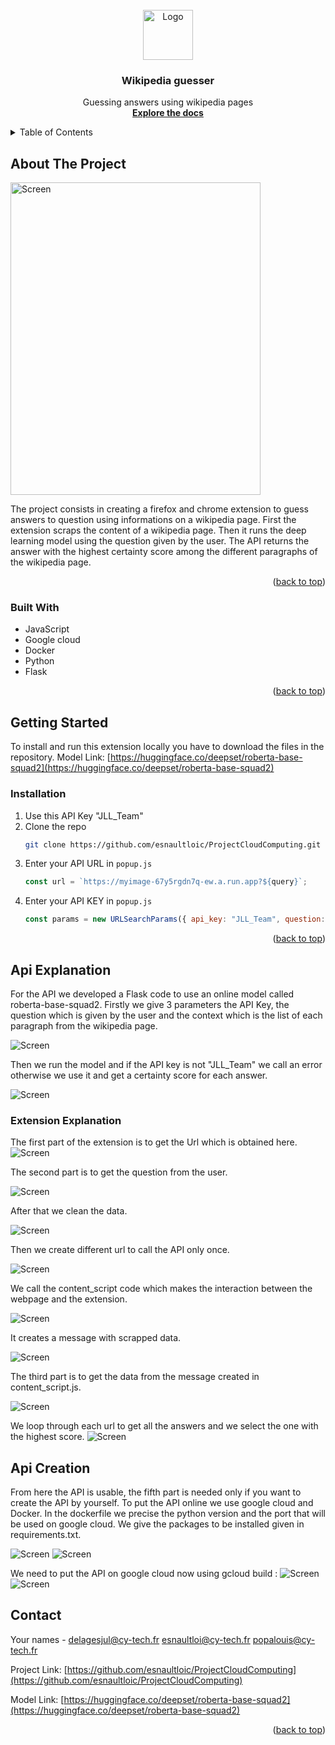 <div id="top"></div>

<!-- PROJECT LOGO -->
<br />
<div align="center">
  <a href="https://github.com/github_username/repo_name">
    <img src="images/logo.png" alt="Logo" width="80" height="80">
  </a>

<h3 align="center">Wikipedia guesser</h3>

  <p align="center">
    Guessing answers using wikipedia pages
    <br />
    <a href="https://github.com/esnaultloic/ProjectCloudComputing"><strong>Explore the docs</strong></a>
    <br />
  </p>
</div>



<!-- TABLE OF CONTENTS -->
<details>
  <summary>Table of Contents</summary>
  <ol>
    <li>
      <a href="#about-the-project">About The Project</a>
      <ul>
        <li><a href="#built-with">Built With</a></li>
      </ul>
    </li>
    <li>
      <a href="#getting-started">Getting Started</a>
      <ul>
        <li><a href="#installation">Installation</a></li>
      </ul>
    </li>
    <li><a href="#api-explanation">API explanation</a></li>
    <li><a href="#extension-explanation">Extension explanation</a></li>
    <li><a href="#api-creation">API Creation</a></li>
    <li><a href="#contact">Contact</a></li>
    
  </ol>
</details>



<!-- ABOUT THE PROJECT -->
## About The Project

<img src="images/SsCloudComputing.png" alt="Screen" width="400" height="500">

The project consists in creating a firefox and chrome extension to guess answers to question using informations on a wikipedia page.
First the extension scraps the content of a wikipedia page.
Then it runs the deep learning model using the question given by the user.
The API returns the answer with the highest certainty score among the different paragraphs of the wikipedia page.
<p align="right">(<a href="#top">back to top</a>)</p>



### Built With

* JavaScript
* Google cloud
* Docker
* Python
* Flask

<p align="right">(<a href="#top">back to top</a>)</p>

<!-- GETTING STARTED -->
## Getting Started

To install and run this extension locally you have to download the files in the repository.
Model Link: [https://huggingface.co/deepset/roberta-base-squad2](https://huggingface.co/deepset/roberta-base-squad2)

### Installation

1. Use this API Key "JLL_Team"
2. Clone the repo
   ```sh
   git clone https://github.com/esnaultloic/ProjectCloudComputing.git
   ```
3. Enter your API URL in `popup.js`
   ```js
   const url = `https://myimage-67y5rgdn7q-ew.a.run.app?${query}`;
   ```
4. Enter your API KEY in `popup.js`
   ```js
   const params = new URLSearchParams({ api_key: "JLL_Team", question: question, context: context });
   ```
<p align="right">(<a href="#top">back to top</a>)</p>

<!-- CODE EXPLANATION -->
## Api Explanation

For the API we developed a Flask code to use an online model called roberta-base-squad2.
Firstly we give 3 parameters the API Key, the question which is given by the user and the context which is the list of each paragraph from the wikipedia page.

<img src="images/SsAPIParameters.png" alt="Screen">

Then we run the model and if the API key is not "JLL_Team" we call an error otherwise we use it and get a certainty score for each answer.

<img src="images/SsAPIAnswer2.png" alt="Screen">

### Extension Explanation

The first part of the extension is to get the Url which is obtained here.
<img src="images/SsGetUrl.png" alt="Screen">

The second part is to get the question from the user.

<img src="images/SsQuestion.png" alt="Screen">

After that we clean the data.

<img src="images/SsCleanData.png" alt="Screen">

Then we create different url to call the API only once.

<img src="images/SsCallAPI.png" alt="Screen">

We call the content_script code which makes the interaction between the webpage and the extension.

<img src="images/SsContentscript.png" alt="Screen">

It creates a message with scrapped data.

<img src="images/SsContentscript2.png" alt="Screen">

The third part is to get the data from the message created in content_script.js.

<img src="images/SsGetData.png" alt="Screen">

We loop through each url to get all the answers and we select the one with the highest score.
<img src="images/SsGetAnswer2.png" alt="Screen">



<!-- API CREATION -->
## Api Creation
From here the API is usable, the fifth part is needed only if you want to create the API by yourself.
To put the API online we use google cloud and Docker. 
In the dockerfile we precise the python version and the port that will be used on google cloud. We give the packages to be installed given in requirements.txt.

<img src="images/SsDocker.png" alt="Screen">

<img src="images/SsRequirements.png" alt="Screen">

We need to put the API on google cloud now using gcloud build :
<img src="images/SsGcloudBuild.png" alt="Screen">
<img src="images/SsGcloudBuilded.png" alt="Screen">
<!-- CONTACT -->
## Contact

Your names - delagesjul@cy-tech.fr esnaultloi@cy-tech.fr popalouis@cy-tech.fr

Project Link: [https://github.com/esnaultloic/ProjectCloudComputing](https://github.com/esnaultloic/ProjectCloudComputing)

Model Link: [https://huggingface.co/deepset/roberta-base-squad2](https://huggingface.co/deepset/roberta-base-squad2)

<p align="right">(<a href="#top">back to top</a>)</p>
